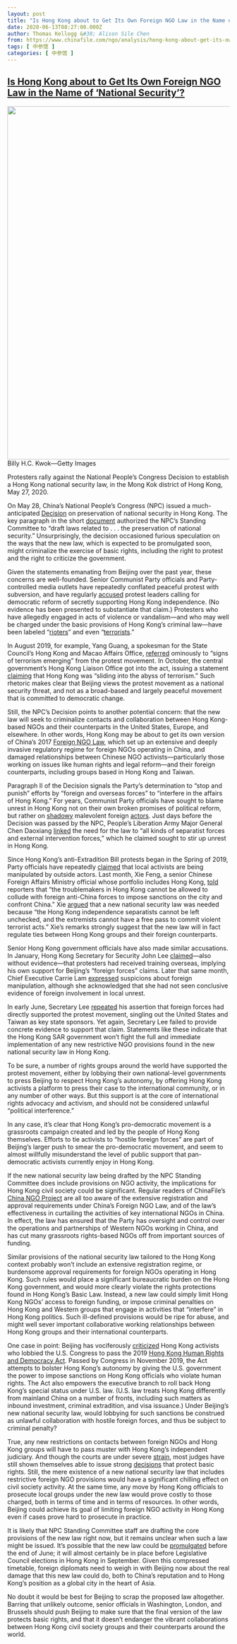 ```yaml
---
layout: post
title: "Is Hong Kong about to Get Its Own Foreign NGO Law in the Name of ‘National Security’?"
date: 2020-06-13T08:27:00.000Z
author: Thomas Kellogg &#38; Alison Sile Chen
from: https://www.chinafile.com/ngo/analysis/hong-kong-about-get-its-own-foreign-ngo-law-name-of-national-security
tags: [ 中参馆 ]
categories: [ 中参馆 ]
---
```

<!--1592036820000-->
[Is Hong Kong about to Get Its Own Foreign NGO Law in the Name of ‘National Security’?](https://www.chinafile.com/ngo/analysis/hong-kong-about-get-its-own-foreign-ngo-law-name-of-national-security)
------

<div>
<div class="view view-featured-photo view-id-featured_photo view-display-id-panel_pane_1 visual-box view-dom-id-974e228f27795de6694bdad0e3235164">                  <div class="view-content">        <div class="views-row views-row-1">        <div class="views-field views-field-field-common-featured-photo">        <div class="field-content"><a href="https://www.chinafile.com/sites/default/files/assets/images/article/featured/gettyimages-1215440947.jpg" title="Is Hong Kong about to Get Its Own Foreign NGO Law in the Name of ‘National Security’?" class="colorbox" data-colorbox-gallery="gallery-node-52356-h6qzsC1EguQ" data-cbox-img-attrs="{"title": "", "alt": ""}"><img src="https://www.chinafile.com/sites/default/files/styles/large/public/assets/images/article/featured/gettyimages-1215440947.jpg?itok=aSa6h8RG" width="1200" height="800" alt title referrerpolicy="no-referrer"></a></div>  </div>    <div>        <div class="photo-credit">Billy H.C. Kwok—Getty Images</div>  </div>    <div>        <div class="photo-caption"><p>Protesters rally against the National People’s Congress Decision to establish a Hong Kong national security law, in the Mong Kok district of Hong Kong, May 27, 2020.</p></div>  </div>  </div>    </div>            </div>            <div class="content">    <div class="field field-name-body field-type-text-with-summary field-label-hidden"><div class="field-items"><div class="field-item even"><p class="dropcap">On May 28, China’s National People’s Congress (NPC) issued a much-anticipated <a href="http://www.xinhuanet.com/english/2020-05/28/c_139096394.htm" target="_blank" rel="nofollow">Decision</a> on preservation of national security in Hong Kong. The key paragraph in the short <a href="https://www.chinalawtranslate.com/en/hknatsecdecisiondraft/" target="_blank" rel="nofollow">document</a> authorized the NPC’s Standing Committee to “draft laws related to . . . the preservation of national security.” Unsurprisingly, the decision occasioned furious speculation on the ways that the new law, which is expected to be promulgated soon, might criminalize the exercise of basic rights, including the right to protest and the right to criticize the government.</p><p>Given the statements emanating from Beijing over the past year, these concerns are well-founded. Senior Communist Party officials and Party-controlled media outlets have repeatedly conflated peaceful protest with subversion, and have regularly <a href="https://hongkongfp.com/2019/11/05/beijing-constructs-independence-plot-hong-kong-protests-information-operations/" target="_blank" rel="nofollow">accused</a> protest leaders calling for democratic reform of secretly supporting Hong Kong independence. (No evidence has been presented to substantiate that claim.) Protesters who have allegedly engaged in acts of violence or vandalism—and who may well be charged under the basic provisions of Hong Kong’s criminal law—have been labeled “<a href="http://opinion.people.com.cn/n1/2019/0901/c1003-31330058.html" target="_blank" rel="nofollow">rioters</a>” and even “<a href="http://www.xinhuanet.com/gangao/2019-12/01/c_1125295335.htm" target="_blank" rel="nofollow">terrorists</a>.”</p><p>In August 2019, for example, Yang Guang, a spokesman for the State Council’s Hong Kong and Macao Affairs Office, <a href="https://hongkongfp.com/2019/08/12/china-slams-hong-kong-protest-violence-terrorism-peoples-armed-police-drive-neighbouring-guangdong/" target="_blank" rel="nofollow">referred</a> ominously to “signs of terrorism emerging” from the protest movement. In October, the central government’s Hong Kong Liaison Office got into the act, issuing a statement <a href="https://www.scmp.com/news/china/politics/article/3037495/sliding-abyss-beijings-top-office-hong-kong-urges-stronger" target="_blank" rel="nofollow">claiming</a> that Hong Kong was “sliding into the abyss of terrorism.” Such rhetoric makes clear that Beijing views the protest movement as a national security threat, and not as a broad-based and largely peaceful movement that is committed to democratic change.</p><p>Still, the NPC’s Decision points to another potential concern: that the new law will seek to criminalize contacts and collaboration between Hong Kong-based NGOs and their counterparts in the United States, Europe, and elsewhere. In other words, Hong Kong may be about to get its own version of China’s 2017 <a href="https://www.chinafile.com/ngo/laws-regulations/law-of-peoples-republic-of-china-administration-of-activities-of-overseas" target="_blank" rel="nofollow">Foreign NGO Law</a>, which set up an extensive and deeply invasive regulatory regime for foreign NGOs operating in China, and damaged relationships between Chinese NGO activists—particularly those working on issues like human rights and legal reform—and their foreign counterparts, including groups based in Hong Kong and Taiwan.</p><p>Paragraph II of the Decision signals the Party’s determination to “stop and punish” efforts by “foreign and overseas forces” to “interfere in the affairs of Hong Kong.” For years, Communist Party officials have sought to blame unrest in Hong Kong not on their own broken promises of political reform, but rather on <a href="https://www.theguardian.com/world/2019/jul/24/hong-kong-protests-china-blames-black-hands-of-us-for-unrest" target="_blank" rel="nofollow">shadowy</a> malevolent foreign <a href="https://www.theguardian.com/world/2020/apr/24/china-prosecute-first-foreign-national-hong-kong-protests" target="_blank" rel="nofollow">actors</a>. Just days before the Decision was passed by the NPC, People’s Liberation Army Major General Chen Daoxiang <a href="https://www.nytimes.com/2020/05/26/world/asia/china-military-hong-kong.html" target="_blank" rel="nofollow">linked</a> the need for the law to “all kinds of separatist forces and external intervention forces,” which he claimed sought to stir up unrest in Hong Kong.</p><p>Since Hong Kong’s anti-Extradition Bill protests began in the Spring of 2019, Party officials have repeatedly <a href="https://www.bbc.com/news/world-asia-china-50753963" target="_blank" rel="nofollow">claimed</a> that local activists are being manipulated by outside actors. Last month, Xie Feng, a senior Chinese Foreign Affairs Ministry official whose portfolio includes Hong Kong, <a href="https://www.nytimes.com/2020/05/27/world/asia/why-are-hong-kong-protesters.html" target="_blank" rel="nofollow">told</a> reporters that “the troublemakers in Hong Kong cannot be allowed to collude with foreign anti-China forces to impose sanctions on the city and confront China.” Xie <a href="https://www.fmprc.gov.cn/mfa_eng/wjb_663304/zwjg_665342/zwbd_665378/t1782623.shtml" target="_blank" rel="nofollow">argued</a> that a new national security law was needed because “the Hong Kong independence separatists cannot be left unchecked, and the extremists cannot have a free pass to commit violent terrorist acts.” Xie’s remarks strongly suggest that the new law will in fact regulate ties between Hong Kong groups and their foreign counterparts.</p><p>Senior Hong Kong government officials have also made similar accusations. In January, Hong Kong Secretary for Security John Lee <a href="https://www.rfa.org/english/news/china/hongkong-protest-01082020094201.html" target="_blank" rel="nofollow">claimed</a>—also without evidence—that protesters had received training overseas, implying his own support for Beijing’s “foreign forces” claims. Later that same month, Chief Executive Carrie Lam <a href="https://www.cnbc.com/2020/01/21/carrie-lam-suggests-foreign-influence-in-hong-kong-protests.html" target="_blank" rel="nofollow">expressed</a> suspicions about foreign manipulation, although she acknowledged that she had not seen conclusive evidence of foreign involvement in local unrest.</p><p>In early June, Secretary Lee <a href="https://www.scmp.com/news/hong-kong/law-and-crime/article/3088271/hong-kong-protests-united-states-taiwan-interference" target="_blank" rel="nofollow">repeated</a> his assertion that foreign forces had directly supported the protest movement, singling out the United States and Taiwan as key state sponsors. Yet again, Secretary Lee failed to provide concrete evidence to support that claim. Statements like these indicate that the Hong Kong SAR government won’t fight the full and immediate implementation of any new restrictive NGO provisions found in the new national security law in Hong Kong.</p><p>To be sure, a number of rights groups around the world have supported the protest movement, either by lobbying their own national-level governments to press Beijing to respect Hong Kong’s autonomy, by offering Hong Kong activists a platform to press their case to the international community, or in any number of other ways. But this support is at the core of international rights advocacy and activism, and should not be considered unlawful “political interference.”</p><p>In any case, it’s clear that Hong Kong’s pro-democratic movement is a grassroots campaign created and led by the people of Hong Kong themselves. Efforts to tie activists to “hostile foreign forces” are part of Beijing’s larger push to smear the pro-democratic movement, and seem to almost willfully misunderstand the level of public support that pan-democratic activists currently enjoy in Hong Kong.</p><p>If the new national security law being drafted by the NPC Standing Committee does include provisions on NGO activity, the implications for Hong Kong civil society could be significant. Regular readers of ChinaFile’s <a href="https://www.chinafile.com/ngo" target="_blank" rel="nofollow">China NGO Project</a> are all too aware of the extensive registration and approval requirements under China’s Foreign NGO Law, and of the law’s effectiveness in curtailing the activities of key international NGOs in China. In effect, the law has ensured that the Party has oversight and control over the operations and partnerships of Western NGOs working in China, and has cut many grassroots rights-based NGOs off from important sources of funding.</p><p>Similar provisions of the national security law tailored to the Hong Kong context probably won’t include an extensive registration regime, or burdensome approval requirements for foreign NGOs operating in Hong Kong. Such rules would place a significant bureaucratic burden on the Hong Kong government, and would more clearly violate the rights protections found in Hong Kong’s Basic Law. Instead, a new law could simply limit Hong Kong NGOs’ access to foreign funding, or impose criminal penalties on Hong Kong and Western groups that engage in activities that “interfere” in Hong Kong politics. Such ill-defined provisions would be ripe for abuse, and might well sever important collaborative working relationships between Hong Kong groups and their international counterparts.</p><p>One case in point: Beijing has vociferously <a href="http://www.takungpao.com/news/232109/2019/0919/350368.html" target="_blank" rel="nofollow">criticized</a> Hong Kong activists who lobbied the U.S. Congress to pass the 2019 <a href="https://www.congress.gov/bill/116th-congress/senate-bill/1838/text" target="_blank" rel="nofollow">Hong Kong Human Rights and Democracy Act</a>. Passed by Congress in November 2019, the Act attempts to bolster Hong Kong’s autonomy by giving the U.S. government the power to impose sanctions on Hong Kong officials who violate human rights. The Act also empowers the executive branch to roll back Hong Kong’s special status under U.S. law. (U.S. law treats Hong Kong differently from mainland China on a number of fronts, including such matters as inbound investment, criminal extradition, and visa issuance.) Under Beijing’s new national security law, would lobbying for such sanctions be construed as unlawful collaboration with hostile foreign forces, and thus be subject to criminal penalty?</p><p>True, any new restrictions on contacts between foreign NGOs and Hong Kong groups will have to pass muster with Hong Kong’s independent judiciary. And though the courts are under severe <a href="https://www.reuters.com/investigates/special-report/hongkong-politics-judiciary/" target="_blank" rel="nofollow">strain</a>, most judges have still shown themselves able to issue strong <a href="https://hongkongfp.com/2019/11/18/breaking-hong-kongs-high-court-rules-anti-mask-law-unconstitutional/" target="_blank" rel="nofollow">decisions</a> that protect basic rights. Still, the mere existence of a new national security law that includes restrictive foreign NGO provisions would have a significant chilling effect on civil society activity. At the same time, any move by Hong Kong officials to prosecute local groups under the new law would prove costly to those charged, both in terms of time and in terms of resources. In other words, Beijing could achieve its goal of limiting foreign NGO activity in Hong Kong even if cases prove hard to prosecute in practice.</p><p>It is likely that NPC Standing Committee staff are drafting the core provisions of the new law right now, but it remains unclear when such a law might be issued. It’s possible that the new law could be <a href="https://hk.news.appledaily.com/us/20200611/3YRA6DZFZEL34RXJQ5QKQZFF5E/" target="_blank" rel="nofollow">promulgated</a> before the end of June; it will almost certainly be in place before Legislative Council elections in Hong Kong in September. Given this compressed timetable, foreign diplomats need to weigh in with Beijing now about the real damage that this new law could do, both to China’s reputation and to Hong Kong’s position as a global city in the heart of Asia.</p><p>No doubt it would be best for Beijing to scrap the proposed law altogether. Barring that unlikely outcome, senior officials in Washington, London, and Brussels should push Beijing to make sure that the final version of the law protects basic rights, and that it doesn’t endanger the vibrant collaborations between Hong Kong civil society groups and their counterparts around the world.</p></div></div></div>  </div>
</div>

